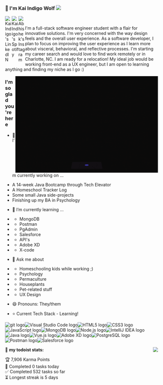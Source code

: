 ### 🐺 I'm Kai Indigo Wolf  ![](https://visitor-badge.glitch.me/badge?page_id=indigow0lf.indigow0lf)

<a href="https://www.linkedin.com/in/indigowolf/">
  <img align="left" alt="Kai Indigo's LinkedIN" width="22px" src="https://raw.githubusercontent.com/peterthehan/peterthehan/master/assets/linkedin.svg" />
</a><a href="https://open.spotify.com/user/vjj98sn4y4ul42h310k2yzrk7">
  <img align="left" alt="Kai Indigo's Spotify" width="22px" src="https://raw.githubusercontent.com/peterthehan/peterthehan/master/assets/spotify.svg" />
</a>
<a href="https://www.instagram.com/indigow0lf/">
  <img align="left" alt="Abhishek's Instagram" width="22px" src="https://raw.githubusercontent.com/hussainweb/hussainweb/main/icons/instagram.png" />
</a>
&nbsp;
&nbsp;


I'm a full-stack software engineer student with a flair for innovative solutions. I'm very concerned with the way design feels and the overall user experience. As a software developer, I plan to focus on improving the user experience as I learn more about visceral, behavioral, and reflective processes. I'm starting my career search and would love to find work remotely or in Charlotte, NC. I am ready for a relocation! My ideal job would be working front-end as a UX engineer, but I am open to learning anything and finding my niche as I go :)

<img align="right" alt="GIF" src="https://github.com/IndigoW0lf/IndigoW0lf/blob/8fd6f0dbc30c2ffb631afb85ed188c1dc8dac3ad/CatGirlGif.gif" width="470" height="318"/>

### I'm so glad you're here 

- 🔭 I’m currently working on ...
* A 14-week Java Bootcamp through Tech Elevator
* A Homeschool Tracker Log
* Some small Java side-projects
* Finishing up my BA in Psychology

- 🌱 I’m currently learning ...
- * MongoDB
- * Postman
- * PgAdmin
- * Salesforce
- * API's
- * Adobe XD
- * X-code

- 💬 Ask me about
- * Homeschooling kids while working ;)
- * Psychology
- * Permaculture
- * Houseplants
- * Pet-related stuff
- * UX Design

- 😄 Pronouns: They/them

- ⭐️ Current Tech Stack - Learning!

<img src="https://img.shields.io/badge/git-282C34?logo=git&logoColor=61DAFB" alt="git logo" title="git" height="25" /><img src="https://img.shields.io/badge/VS%20Code-282C34?logo=visual-studio-code&logoColor=61DAFB" alt="Visual Studio Code logo" title="Visual Studio Code" height="25"/><img src="https://img.shields.io/badge/HTML5-282C34?logo=html5&logoColor=61DAFB" alt="HTML5 logo" title="HTML5" height="25" /><img src="https://img.shields.io/badge/CSS3-282C34?logo=css3&logoColor=61DAFB" alt="CSS3 logo" title="CSS3" height="25" /><img src="https://img.shields.io/badge/JavaScript-282C34?logo=javascript&logoColor=61DAFB" alt="JavaScript logo" title="JavaScript" height="25" /><img src="https://img.shields.io/badge/MongoDB-282C34?logo=mongodb&logoColor=61DAFB" alt="MongoDB logo" title="MongoDB" height="25" /><img src="https://img.shields.io/badge/Node.js-282C34?logo=node.js&logoColor=61DAFB" alt="Node.js logo" title="Node.js" height="25" /><img src="https://img.shields.io/badge/IntelliJIDEA-282C34?logo=IntelliJIDEA&logoColor=61DAFB" alt="IntelliJ IDEA logo" title="IntelliJ IDEA" height="25" /><img src="https://img.shields.io/badge/Java-282C34?logo=Java&logoColor=61DAFB" alt="Java logo" title="Java" height="25" /><img src="https://img.shields.io/badge/Vue.js-282C34?logo=Vue.js&logoColor=61DAFB" alt="Vue.js logo" title="Vue.js" height="25" /><img src="https://img.shields.io/badge/AdobeXD-282C34?logo=AdobeXD&logoColor=61DAFB" alt="Adobe XD logo" title="Adobe XD" height="25" /><img src="https://img.shields.io/badge/PostgreSQL-282C34?logo=PostgreSQL&logoColor=61DAFB" alt="PostgreSQL logo" title="PostgreSQL" height="25" /><img src="https://img.shields.io/badge/Postman-282C34?logo=Postman&logoColor=61DAFB" alt="Postman logo" title="Postman" height="25" /><img src="https://img.shields.io/badge/Salesforce-282C34?logo=Salesforce&logoColor=61DAFB" alt="Salesforce logo" title="Salesforce" height="25" />

<a href="https://github.com/anuraghazra/github-readme-stats">
  <img align="right" src="https://github-readme-stats.vercel.app/api/top-langs/?username=indigow0lf&layout=compact&theme=gotham"/>
</a>


🚧 **my todoist stats:**
<!-- TODO-IST:START -->
🏆  7,906 Karma Points           
🌸  Completed 0 tasks today           
✅  Completed 532 tasks so far           
⏳  Longest streak is 5 days
<!-- TODO-IST:END -->


